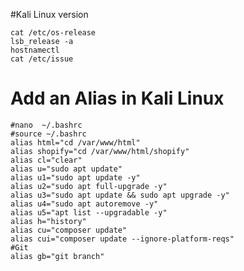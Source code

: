 #Kali Linux version

    cat /etc/os-release
    lsb_release -a
    hostnamectl
    cat /etc/issue


# Add an Alias in Kali Linux    

    #nano  ~/.bashrc
    #source ~/.bashrc
    alias html="cd /var/www/html"
    alias shopify="cd /var/www/html/shopify"
    alias cl="clear"
    alias u="sudo apt update"
    alias u1="sudo apt update -y"
    alias u2="sudo apt full-upgrade -y"
    alias u3="sudo apt update && sudo apt upgrade -y"
    alias u4="sudo apt autoremove -y"
    alias u5="apt list --upgradable -y"
    alias h="history"
    alias cu="composer update"
    alias cui="composer update --ignore-platform-reqs"
    #Git
    alias gb="git branch"

